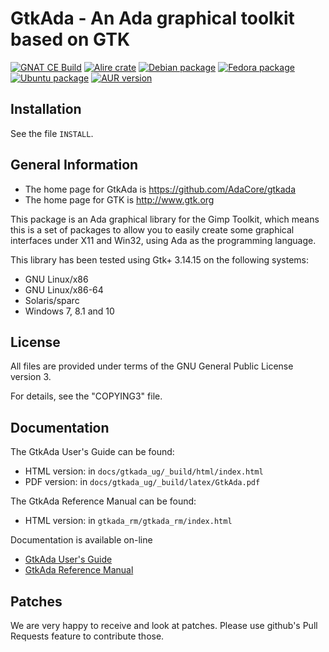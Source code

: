 GtkAda - An Ada graphical toolkit based on GTK
==============================================
[![GNAT CE Build](https://github.com/AdaCore/gtkada/actions/workflows/gnat-ce.yml/badge.svg)](https://github.com/AdaCore/gtkada/actions/workflows/gnat-ce.yml)
[![Alire crate](https://img.shields.io/endpoint?url=https://alire.ada.dev/badges/gtkada.json)](https://alire.ada.dev/crates/gtkada.html)
[![Debian package](https://img.shields.io/debian/v/libgtkada)](https://packages.debian.org/search?keywords=libgtkada)
[![Fedora package](https://img.shields.io/fedora/v/GtkAda)](https://src.fedoraproject.org/rpms/GtkAda)
[![Ubuntu package](https://img.shields.io/ubuntu/v/libgtkada)](https://packages.ubuntu.com/search?keywords=libgtkada)
[![AUR version](https://img.shields.io/aur/version/gtkada)](https://aur.archlinux.org/packages/gtkada/)


Installation
------------

See the file `INSTALL`.

General Information
-------------------

 * The home page for GtkAda is https://github.com/AdaCore/gtkada
 * The home page for GTK is http://www.gtk.org

This package is an Ada graphical library
for the Gimp Toolkit, which means this is a set of packages to allow you
to easily create some graphical interfaces under X11 and Win32, using Ada
as the programming language.

This library has been tested using Gtk+ 3.14.15 on the following systems:

  - GNU Linux/x86
  - GNU Linux/x86-64
  - Solaris/sparc
  - Windows 7, 8.1 and 10

License
-------

All files are provided under terms of the GNU General Public License version 3.

For details, see the "COPYING3" file.

Documentation
-------------

The GtkAda User's Guide can be found:

  - HTML version: in `docs/gtkada_ug/_build/html/index.html`
  - PDF  version: in `docs/gtkada_ug/_build/latex/GtkAda.pdf`

The GtkAda Reference Manual can be found:

  - HTML version: in `gtkada_rm/gtkada_rm/index.html`

Documentation is available on-line
  - [GtkAda User's Guide](http://docs.adacore.com/live/wave/gtkada/html/gtkada_ug/index.html)
  - [GtkAda Reference Manual](http://docs.adacore.com/live/wave/gtkada/html/gtkada_rm/index.html)

Patches
-------

We are very happy to receive and look at patches.
Please use github's Pull Requests feature to contribute those.
